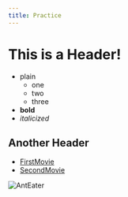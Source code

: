 ```yaml
---
title: Practice
---
```


# This is a Header!

* plain
	* one
	* two
	* three
* __bold__
* _italicized_

## Another Header

* [FirstMovie](http://en.wikipedia.org/wiki/Wreck-It_Ralph)
* [SecondMovie](http://en.wikipedia.org/wiki/The_Avengers_%282012_film%29)

![AntEater](http://www.houstonzooblogs.org/zoo/wp-content/uploads/2009/08/Giant-Anteater.jpg)